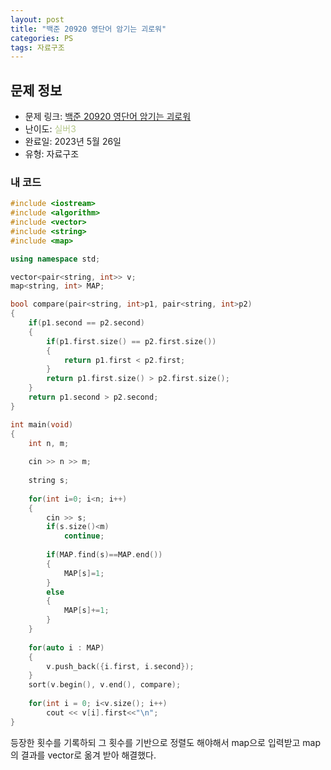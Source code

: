 ```yaml
---
layout: post
title: "백준 20920 영단어 암기는 괴로워"
categories: PS
tags: 자료구조
---
```


## 문제 정보
- 문제 링크: [백준 20920 영단어 암기는 괴로워](https://www.acmicpc.net/problem/20920)
- 난이도: <span style="color:#B5C78A">실버3</span>
- 완료일: 2023년 5월 26일
- 유형: 자료구조

### 내 코드

```C++
#include <iostream>
#include <algorithm>
#include <vector>
#include <string>
#include <map>

using namespace std;

vector<pair<string, int>> v;
map<string, int> MAP;

bool compare(pair<string, int>p1, pair<string, int>p2)
{
	if(p1.second == p2.second)
	{
		if(p1.first.size() == p2.first.size())
		{
			return p1.first < p2.first;	
		}
		return p1.first.size() > p2.first.size();
	}
	return p1.second > p2.second;
}

int main(void)
{	
	int n, m;
	
	cin >> n >> m;
	
	string s;
	
	for(int i=0; i<n; i++)
	{
		cin >> s;
		if(s.size()<m)
			continue;
		
		if(MAP.find(s)==MAP.end())
		{
			MAP[s]=1;
		}
		else
		{
			MAP[s]+=1;
		}
	}
	
	for(auto i : MAP)
	{
		v.push_back({i.first, i.second});
	}
	sort(v.begin(), v.end(), compare);
	
	for(int i = 0; i<v.size(); i++)
		cout << v[i].first<<"\n";
}
```

등장한 횟수를 기록하되 그 횟수를 기반으로 정렬도 해야해서 map으로 입력받고 map의 결과를 vector로 옮겨 받아 해결했다.
